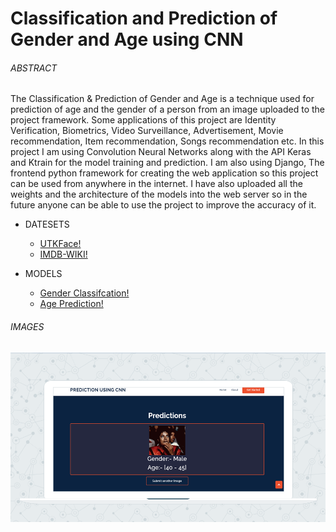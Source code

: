 # Classification and Prediction of Gender and Age using CNN

###### ABSTRACT

The Classification & Prediction of Gender and Age is a technique used for prediction of age and
the gender of a person from an image uploaded to the project framework. Some applications of
this project are Identity Verification, Biometrics, Video Surveillance, Advertisement, Movie
recommendation, Item recommendation, Songs recommendation etc. In this project I am using
Convolution Neural Networks along with the API Keras and Ktrain for the model training and
prediction. I am also using Django, The frontend python framework for creating the web
application so this project can be used from anywhere in the internet. I have also uploaded all the
weights and the architecture of the models into the web server so in the future anyone can be able
to use the project to improve the accuracy of it. 

* DATESETS
  * [UTKFace!](https://www.kaggle.com/jangedoo/utkface-new)
  * [IMDB-WIKI!](https://data.vision.ee.ethz.ch/cvl/rrothe/imdb-wiki/)

* MODELS
  * [Gender Classifcation!](https://drive.google.com/file/d/1l154ZqZQxjp7awSrNykuT-kIYt6mSW08/view?usp=sharing) 
  * [Age Prediction!](https://drive.google.com/file/d/1BbfZGKHta09DE8aCLktM_yh6wSu1P7Z1/view?usp=sharing) 

###### IMAGES

![Image1](https://github.com/kumarsai131/AgeAndGenderPrediction/blob/34e5c918b89d203d254ef9d5183ba20213ad0d40/images/ss1.PNG)
